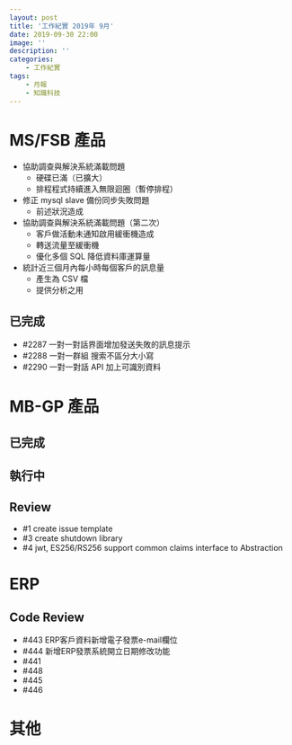 ```yaml
---
layout: post
title: '工作紀實 2019年 9月'
date: 2019-09-30 22:00
image: ''
description: ''
categories:
    - 工作紀實
tags:
    - 月報
    - 知識科技
---
```


# MS/FSB 產品

* 協助調查與解決系統滿載問題
    + 硬碟已滿（已擴大）
    + 排程程式持續進入無限迴圈（暫停排程）
* 修正 mysql slave 備份同步失敗問題
    + 前述狀況造成
* 協助調查與解決系統滿載問題（第二次）
    + 客戶做活動未通知啟用緩衝機造成
    + 轉送流量至緩衝機
    + 優化多個 SQL 降低資料庫運算量
* 統計近三個月內每小時每個客戶的訊息量
    + 產生為 CSV 檔
    + 提供分析之用

## 已完成

* #2287 一對一對話界面增加發送失敗的訊息提示
* #2288 一對一群組 搜索不區分大小寫
* #2290 一對一對話 API 加上可識別資料 

# MB-GP 產品

## 已完成

## 執行中

## Review

* #1 create issue template
* #3 create shutdown library
* #4 jwt, ES256/RS256 support common claims interface to Abstraction

# ERP

## Code Review

* #443 ERP客戶資料新增電子發票e-mail欄位
* #444 新增ERP發票系統開立日期修改功能
* #441
* #448
* #445
* #446

# 其他
